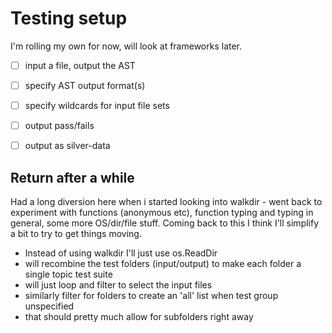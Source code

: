 Testing setup
=============


I'm rolling my own for now, will look at frameworks later.


- [ ] input a file, output the AST
- [ ] specify AST output format(s)
- [ ] specify wildcards for input file sets
- [ ] output pass/fails
- [ ] output as silver-data




Return after a while
--------------------

Had a long diversion here when i started looking into walkdir - went back to experiment with functions (anonymous etc), function typing and typing in general, some more OS/dir/file stuff.
Coming back to this I think I'll simplify a bit to try to get things moving.

* Instead of using walkdir I'll just use os.ReadDir
* will recombine the test folders (input/output) to make each folder a single topic test suite
* will just loop and filter to select the input files
* similarly filter for folders to create an 'all' list when test group unspecified
* that should pretty much allow for subfolders right away

